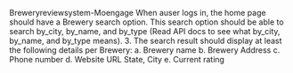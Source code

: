 Breweryreviewsystem-Moengage
When auser logs in, the home page should have a Brewery search option. This
 search option should be able to search by_city, by_name, and by_type (Read
 API docs to see what by_city, by_name, and by_type means).
 3. The search result should display at least the following details per Brewery:
 a. Brewery name
 b. Brewery Address
 c. Phone number
 d. Website URL
 State, City
 e. Current rating 
